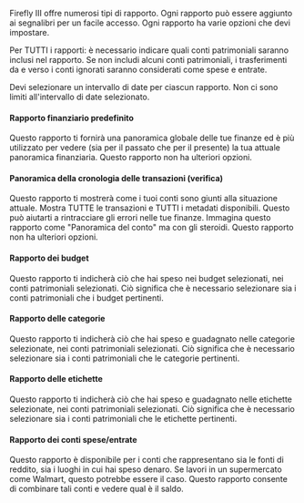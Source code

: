 Firefly III offre numerosi tipi di rapporto. Ogni rapporto può essere aggiunto ai segnalibri per un facile accesso. Ogni rapporto ha varie opzioni che devi impostare.

Per TUTTI i rapporti: è necessario indicare quali conti patrimoniali saranno inclusi nel rapporto. Se non includi alcuni conti patrimoniali, i trasferimenti da e verso i conti ignorati saranno considerati come spese e entrate.

Devi selezionare un intervallo di date per ciascun rapporto. Non ci sono limiti all'intervallo di date selezionato.

#### Rapporto finanziario predefinito

Questo rapporto ti fornirà una panoramica globale delle tue finanze ed è più utilizzato per vedere (sia per il passato che per il presente) la tua attuale panoramica finanziaria. Questo rapporto non ha ulteriori opzioni.

#### Panoramica della cronologia delle transazioni (verifica)

Questo rapporto ti mostrerà come i tuoi conti sono giunti alla situazione attuale. Mostra TUTTE le transazioni e TUTTI i metadati disponibili. Questo può aiutarti a rintracciare gli errori nelle tue finanze. Immagina questo rapporto come "Panoramica del conto" ma con gli steroidi. Questo rapporto non ha ulteriori opzioni.

#### Rapporto dei budget

Questo rapporto ti indicherà ciò che hai speso nei budget selezionati, nei conti patrimoniali selezionati. Ciò significa che è necessario selezionare sia i conti patrimoniali che i budget pertinenti.

#### Rapporto delle categorie

Questo rapporto ti indicherà ciò che hai speso e guadagnato nelle categorie selezionate, nei conti patrimoniali selezionati. Ciò significa che è necessario selezionare sia i conti patrimoniali che le categorie pertinenti.

#### Rapporto delle etichette

Questo rapporto ti indicherà ciò che hai speso e guadagnato nelle etichette selezionate, nei conti patrimoniali selezionati. Ciò significa che è necessario selezionare sia i conti patrimoniali che le etichette pertinenti.

#### Rapporto dei conti spese/entrate

Questo rapporto è disponibile per i conti che rappresentano sia le fonti di reddito, sia i luoghi in cui hai speso denaro. Se lavori in un supermercato come Walmart, questo potrebbe essere il caso. Questo rapporto consente di combinare tali conti e vedere qual è il saldo.